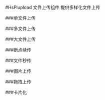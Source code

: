 #HsPlupload 文件上传组件
提供多样化文件上传

###单文件上传

<slot name="default"></slot>

###多文件上传
<slot name="demo1"></slot>

###大文件上传
<slot name="demo2"></slot>

###断点续传
<slot name="demo3"></slot>

###文件秒传
<slot name="demo4"></slot>

###图片上传
<slot name="demo5"></slot>

###拖拽上传
<slot name="demo6"></slot>

###卡片化
<slot name="demo7"></slot>
